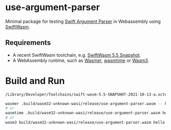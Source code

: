 # use-argument-parser

Minimal package for testing [Swift Argument Parser](https://github.com/apple/swift-argument-parser) in Webassembly using [SwiftWasm](https://swiftwasm.org/).
## Requirements
- A recent SwiftWasm toolchain, e.g. [SwiftWasm 5.5 Snapshot](https://github.com/swiftwasm/swift/releases/tag/swift-wasm-5.5-SNAPSHOT-2021-10-13-a).
- A WebAssembly runtime, such as [Wasmer](https://wasmer.io/), [wasmtime](https://wasmtime.dev/) or [Wasm3](https://github.com/wasm3/wasm3/blob/main/docs/Installation.md).

# Build and Run
```sh
/Library/Developer/Toolchains/swift-wasm-5.5-SNAPSHOT-2021-10-13-a.xctoolchain/usr/bin/swift build --triple wasm32-unknown-wasi -Xswiftc -lFoundation -Xswiftc -lCoreFoundation -Xswiftc -licui18n -c release

wasmer .build/wasm32-unknown-wasi/release/use-argument-parser.wasm -- hello -c 3
# or
wasmtime .build/wasm32-unknown-wasi/release/use-argument-parser.wasm hello -c 3
# or
wasm3 build/wasm32-unknown-wasi/release/use-argument-parser.wasm hello -c 3
```